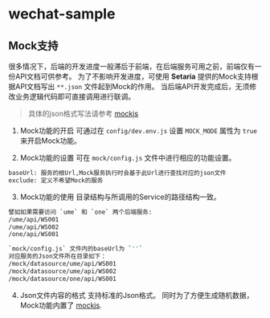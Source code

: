 # wechat-sample

## Mock支持

很多情况下，后端的开发进度一般滞后于前端，在后端服务可用之前，前端仅有一份API文档可供参考。
为了不影响开发进度，可使用 **Setaria** 提供的Mock支持根据API文档写出 `**.json` 文件起到Mock的作用。
当后端API开发完成后，无须修改业务逻辑代码即可直接调用进行联调。

> 具体的json格式写法请参考 [mockjs](http://mockjs.com/examples.html)

1. Mock功能的开启
可通过在 `config/dev.env.js` 设置 `MOCK_MODE` 属性为 `true` 来开启Mock功能。

2. Mock功能的设置
可在 `mock/config.js` 文件中进行相应的功能设置。
``` bash
baseUrl: 服务的根Url,Mock服务执行时会基于此Url进行查找对应的json文件
exclude: 定义不希望Mock的服务
```

3. Mock功能的使用
目录结构与所调用的Service的路径结构一致。
``` bash
譬如如果需要访问 `ume` 和 `one` 两个后端服务:
/ume/api/WS001
/ume/api/WS002
/one/api/WS001

`mock/config.js` 文件内的baseUrl为 `''`
对应服务的Json文件所在目录如下：
/mock/datasource/ume/api/WS001
/mock/datasource/ume/api/WS002
/mock/datasource/one/api/WS001
```

4. Json文件内容的格式
支持标准的Json格式。
同时为了方便生成随机数据，Mock功能内置了 [mockjs](http://mockjs.com/examples.html).
